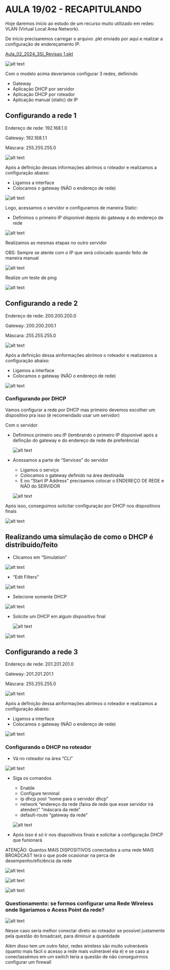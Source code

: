 # AULA 19/02 - RECAPITULANDO

Hoje daremos início ao estudo de um recurso muito utilizado em redes: VLAN (Virtual Local Area Network).

De início precisaremos carregar o arquivo .pkt enviado por aqui e realizar a configuração de endereçamento IP.

[Aula_02_2024_3SI_Revisao 1.pkt](https://prod-files-secure.s3.us-west-2.amazonaws.com/7fcb26bc-7e98-4600-9532-f1d6c7affda3/df1c92f0-0022-4d21-9e43-882a85f1bd93/Aula_02_2024_3SI_Revisao_1.pkt)

![alt text](image.png)

Com o modelo acima deveriamos configurar 3 redes, definindo

- Gateway
- Aplicação DHCP por servidor
- Aplicação DHCP por roteador
- Aplicação manual (static) de IP

## Configurando a rede 1

Endereço de rede: 192.168.1.0

Gateway: 192.168.1.1

Máscara: 255.255.255.0

![alt text](image-1.png)

Após a definição dessas informações abrimos o roteador e realizamos a configuração abaixo:

- Ligamos a interface
- Colocamos o gateway (NÃO o endereço de rede)

![alt text](image-2.png)

Logo, acessamos o servidor e configuramos de maneira Static:

- Definimos o primeiro IP disponível depois do gateway e do endereço de rede

![alt text](image-3.png)

Realizamos as mesmas etapas no outro servidor

OBS: Sempre se atente com o IP que será colocado quando feito de maneira manual 

![alt text](image-4.png)

Realize um teste de ping

![alt text](image-5.png)

## Configurando a rede 2

Endereço de rede: 200.200.200.0

Gateway: 200.200.200.1

Máscara: 255.255.255.0

![alt text](image-6.png)

Após a definição dessa ainformações abrimos o roteador e realizamos a configuração abaixo:

- Ligamos a interface
- Colocamos o gateway (NÃO o endereço de rede)

![alt text](image-7.png)

### Configurando por DHCP

Vamos configurar a rede por DHCP mas primeiro devemos escolher um dispositivo pra isso (é recomendado usar um servidor)

Com o servidor 

- Definimos primeiro seu IP (lembrando o primeiro IP disponível após a definção do gateway e do endereço de rede de preferência)
    
    ![alt text](image-8.png)
    
- Acessamos a parte de “Services” do servidor
    - Ligamos o serviço
    - Colocamos o gateway definido na área destinada
    - E no “Start IP Address” precisamos colocar o ENDEREÇO DE REDE e NÃO do SERVIDOR
    
    ![alt text](image-9.png)
    

Após isso, conseguimos solicitar configuração por DHCP nos dispositivos finais

![alt text](image-10.png)
## Realizando uma simulação de como o DHCP é distribuído/feito

- Clicamos em “Simulation”

![alt text](image-11.png)

- “Edit Filters”

![alt text](image-12.png)

- Selecione somente DHCP

![alt text](image-13.png)

- Solicite um DHCP em algum dispositivo final
    
    ![alt text](image-14.png)
    

![alt text](image-15.png)

## Configurando a rede 3

Endereço de rede: 201.201.201.0

Gateway: 201.201.201.1

Máscara: 255.255.255.0 

![alt text](image-16.png)

Após a definição dessa ainformações abrimos o roteador e realizamos a configuração abaixo:

- Ligamos a interface
- Colocamos o gateway (NÃO o endereço de rede)

![alt text](image-17.png)

### Configurando o DHCP no roteador

- Vá no roteador na área “CLI”

![alt text](image-18.png)

- Siga os comandos
    - Enable
    - Configure terminal
    - ip  dhcp pool “nome para o servidor dhcp”
    - network “endereço da rede (faixa de rede que esse servidor irá atender)”   “máscara da rede”
    - default-route “gateway da rede”
    
    ![alt text](image-19.png)
    

- Após isso é só ir nos dispositivos finais e solicitar a configuração DHCP que funionará

ATENÇÃO: Quantos MAIS DISPOSITIVOS conectados a uma rede MAIS BROADCAST terá o que pode ocasionar na perca de desempenho/eficiência da rede

![alt text](image-20.png)

![alt text](image-21.png)

![alt text](image-22.png)

### Questionamento: se formos configurar uma Rede Wireless onde ligariamos o Acess Point da rede?

![alt text](image-23.png)

Nesse caso seria melhor conectar direto ao roteador se possível justamente pela questão do broadcast, para diminuir a quantidade

Além disso tem um outro fator, redes wireless são muito vulneráveis (quanto mais fácil o acesso a rede mais vulnerável ela é) e se caso a conectassémos em um switch teria a questão de não conseguirmos configurar um firewall